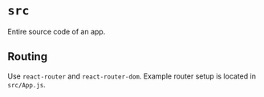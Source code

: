 # `src`

Entire source code of an app.

## Routing

Use `react-router` and `react-router-dom`.
Example router setup is located in `src/App.js`.
